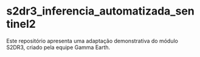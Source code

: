 # s2dr3_inferencia_automatizada_sentinel2
Este repositório apresenta uma adaptação demonstrativa do módulo S2DR3, criado pela equipe Gamma Earth.
